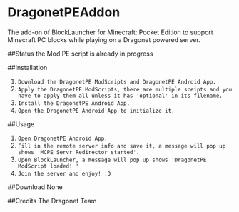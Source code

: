 DragonetPEAddon
===============

The add-on of BlockLauncher for Minecraft: Pocket Edition to support Minecraft PC blocks while playing on a Dragonet powered server. 

##Status
the Mod PE script is already in progress

##Installation
1. `Download the DragonetPE ModScripts and DragonetPE Android App. `
2. `Apply the DragonetPE ModScripts, there are multiple sceipts and you have to apply them all unless it has 'optional' in its filename. `
3. `Install the DragonetPE Android App. `
4. `Open the DragonetPE Android App to initialize it. `

##Usage
1. `Open DragonetPE Android App. `
2. `Fill in the remote server info and save it, a message will pop up shows 'MCPE Servr Redirector started'. `
3. `Open BlockLauncher, a message will pop up shows 'DragonetPE ModScript loaded! '`
4. `Join the server and enjoy! :D `

##Download
None

##Credits
The Dragonet Team
